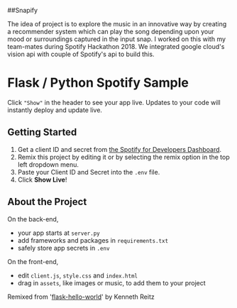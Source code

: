##Snapify

The idea of project is to explore the music in an innovative way by creating a recommender system which can play the song depending upon your mood or surroundings captured in the input snap. I worked on this with my team-mates during Spotify Hackathon 2018. We integrated google cloud's vision api with couple of Spotify's api to build this.

Flask / Python Spotify Sample
======================================================
 Click `"Show"` in the header to see your app live. Updates to your code will instantly deploy and update live.

Getting Started
------------

1. Get a client ID and secret from [the Spotify for Developers Dashboard](https://beta.developer.spotify.com/dashboard).
2. Remix this project by editing it or by selecting the remix option in the top left dropdown menu.
3. Paste your Client ID and Secret into the `.env` file.
4. Click **Show Live**!

About the Project
------------

On the back-end,
- your app starts at `server.py`
- add frameworks and packages in `requirements.txt`
- safely store app secrets in `.env`

On the front-end,
- edit `client.js`, `style.css` and `index.html`
- drag in `assets`, like images or music, to add them to your project


Remixed from '[flask-hello-world]()' by Kenneth Reitz
